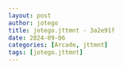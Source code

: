 ```yaml
---
layout: post
author: jotego
title: jotego.jttmnt - 3a2e91f
date: 2024-09-06
categories: [Arcade, jttmnt]
tags: [jotego.jttmnt]
---
```


